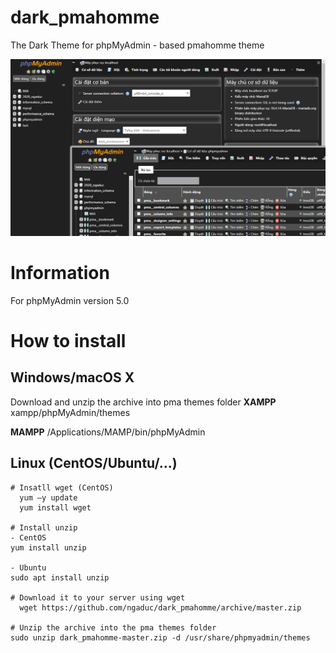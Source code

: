 # dark_pmahomme
The Dark Theme for phpMyAdmin - based pmahomme theme

<img src="https://github.com/ngaduc/dark_pmahomme/raw/master/screen.png">

# Information
For phpMyAdmin version 5.0

# How to install

## Windows/macOS X

  Download and unzip the archive into pma themes folder
<b>XAMPP</b>
xampp/phpMyAdmin/themes

<b>MAMPP</b>
/Applications/MAMP/bin/phpMyAdmin

## Linux (CentOS/Ubuntu/...)

    # Insatll wget (CentOS)
      yum –y update
      yum install wget
      
    # Install unzip
    - CentOS
    yum install unzip
    
    - Ubuntu
    sudo apt install unzip
    
    # Download it to your server using wget
	  wget https://github.com/ngaduc/dark_pmahomme/archive/master.zip
    
    # Unzip the archive into the pma themes folder
    sudo unzip dark_pmahomme-master.zip -d /usr/share/phpmyadmin/themes
    
